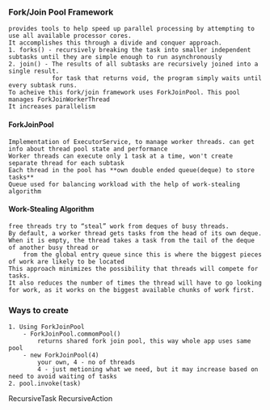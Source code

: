 ### Fork/Join Pool Framework
    provides tools to help speed up parallel processing by attempting to use all available processor cores. 
    It accomplishes this through a divide and conquer approach.
    1. forks() - recursively breaking the task into smaller independent subtasks until they are simple enough to run asynchronously
    2. join() - The results of all subtasks are recursively joined into a single result.
                for task that returns void, the program simply waits until every subtask runs.
    To acheive this fork/join framework uses ForkJoinPool. This pool manages ForkJoinWorkerThread
    It increases parallelism
#### ForkJoinPool
    Implementation of ExecutorService, to manage worker threads. can get info about thread pool state and performance
    Worker threads can execute only 1 task at a time, won't create separate thread for each subtask
    Each thread in the pool has **own double ended queue(deque) to store tasks**
    Queue used for balancing workload with the help of work-stealing algorithm
#### Work-Stealing Algorithm
    free threads try to “steal” work from deques of busy threads.
    By default, a worker thread gets tasks from the head of its own deque.
    When it is empty, the thread takes a task from the tail of the deque of another busy thread or
        from the global entry queue since this is where the biggest pieces of work are likely to be located
    This approach minimizes the possibility that threads will compete for tasks.
    It also reduces the number of times the thread will have to go looking for work, as it works on the biggest available chunks of work first.

### Ways to create
    1. Using ForkJoinPool 
        - ForkJoinPool.commomPool() 
            returns shared fork join pool, this way whole app uses same pool
        - new ForkJoinPool(4)
            your own, 4 - no of threads
            4 - just metioning what we need, but it may increase based on need to avoid waiting of tasks
    2. pool.invoke(task)

RecursiveTask
RecursiveAction